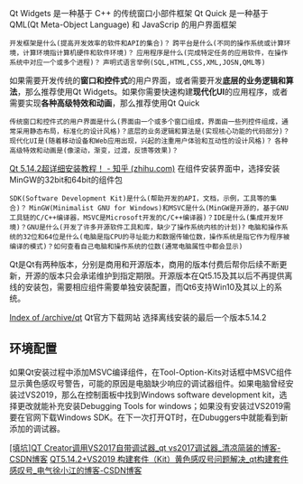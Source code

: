 

Qt Widgets 是一种基于 C++ 的传统窗口小部件框架
Qt Quick 是一种基于 QML(Qt Meta-Object Language) 和 JavaScrip 的用户界面框架

`开发框架是什么(提高开发效率的软件和API的集合)？`
`跨平台是什么(不同的操作系统或计算环境，计算环境指计算机硬件和软件环境)？`
`应用程序是什么(完成特定任务的应用软件，在操作系统中对应一个或多个进程)？`
`声明式语言举例(SQL,HTML,CSS,XML,JOSN,QML等)`

如果需要开发传统的**窗口和控件式**的用户界面，或者需要开发**底层的业务逻辑和算法**，那么推荐使用Qt Widgets。如果你需要快速构建**现代化UI**的应用程序，或者需要实现**各种高级特效和动画**，那么推荐使用Qt Quick

`传统窗口和控件式的用户界面是什么(界面由一个或多个窗口组成，界面由一些列控件组成，通常采用静态布局，标准化的设计风格)？底层的业务逻辑和算法是(实现核心功能的代码部分)？`
`现代化UI是(随着移动设备和Web应用出现，兴起的注重用户体验和互动性的设计风格)？`
`各种高级特效和动画是(像滚动，渐变，过渡，反馈等效果)？`

[Qt 5.14.2超详细安装教程！ - 知乎 (zhihu.com)](https://zhuanlan.zhihu.com/p/326284759)
在组件安装界面中，选择安装MinGW的32bit和64bit的组件包

`SDK(Software Development Kit)是什么(帮助开发的API，文档，示例，工具等的集合)？`
`MinGW(Minimalist GNU for Windows)和MSVC是什么(MinGW是开源的，基于GNU工具链的C/C++编译器，MSVC是Microsoft开发的C/C++编译器)？IDE是什么(集成开发环境)？GNU是什么(开发了许多开源软件工具和库，缺少了操作系统内核的计划)?`
`电脑和操作系统的32位和64位是什么(电脑是指CPU的寻址能力和数据传输位数，操作系统是指它作为程序被编译的模式)？如何查看自己电脑和操作系统的位数(通常电脑属性中都会显示)`

Qt是Qt有两种版本，分别是商用和开源版本，商用的版本付费后帮你后续不断更新，开源的版本只会承诺维护到指定期限。开源版本在Qt5.15及其以后不再提供离线的安装包，需要相应组件需要单独安装配置，而Qt6支持Win10及其以上的系统。

[Index of /archive/qt](https://download.qt.io/archive/qt/) 
Qt官方下载网站
选择离线安装的最后一个版本5.14.2

## 环境配置

如果Qt安装过程中添加MSVC编译组件，在Tool-Option-Kits对话框中MSVC组件显示黄色感叹号警告，可能的原因是电脑缺少响应的调试器组件。如果电脑曾经安装过VS2019，那么在控制面板中找到Windows software development kit，选择更改就能补充安装Debugging Tools for windows；如果没有安装过VS2019需要在官网下载Windows SDK。在下一次打开QT时，在Dubuggers中就能看到新添加的调试器。

[[填坑]QT Creator调用VS2017自带调试器_qt vs2017调试器_清凉简装的博客-CSDN博客](https://blog.csdn.net/qq_20515461/article/details/88369725)
[QT5.14.2+VS2019 构建套件（Kit）黄色感叹号问题解决_qt构建套件感叹号_电气徐小江的博客-CSDN博客](https://blog.csdn.net/XCJandLL/article/details/125273843)
